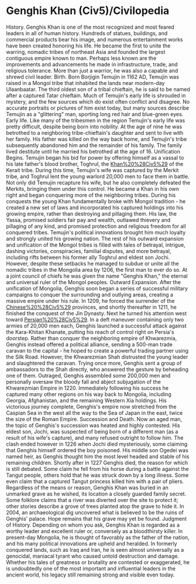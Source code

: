 # Genghis Khan (Civ5)/Civilopedia

History.
Genghis Khan is one of the most recognized and most feared leaders in all of human history. Hundreds of statues, buildings, and commercial products bear his image, and numerous entertainment works have been created honoring his life. He became the first to unite the warring, nomadic tribes of northeast Asia and founded the largest contiguous empire known to man. Perhaps less known are the improvements and advancements he made in infrastructure, trade, and religious tolerance. More than just a warrior, he was also a capable and shrewd civil leader.
Birth.
Born Borjigin Temujin in 1162 AD, Temujin was raised in a Mongol tribe that inhabited the lands near modern-day Ulaanbaatar. The third oldest son of a tribal chieftain, he is said to be named after a captured Tatar chieftain. Much of Temujin's early life is shrouded in mystery, and the few sources which do exist often conflict and disagree. No accurate portraits or pictures of him exist today, but many sources describe Temujin as a "glittering" man, sporting long red hair and blue-green eyes.
Early life.
Like many of the tribesmen in the region Temujin's early life was pretty difficult, despite being born into nobility. At the age of nine he was betrothed to a neighboring tribe-chieftain's daughter and sent to live with her family. His father was killed on the way back home, and Temujin's tribe subsequently abandoned him and the remainder of his family. The family lived destitute until he married his betrothed at the age of 16.
Unification Begins.
Temujin began his bid for power by offering himself as a vassal to his late father's blood brother, Toghrul, the [Khan%20%28Civ5%29](Khan) of the Kerait tribe. During this time, Temujin's wife was captured by the Merkit tribe, and Toghrul lent the young warlord 20,000 men to face them in battle. Not only did Temujin recapture his wife, but he also completely defeated the Merkits, bringing them under this control. He became a Khan in his own right and began conquering more of the neighboring tribes.
During his conquests the young Khan fundamentally broke with Mongol tradition - he created a new set of laws and incorporated his captured holdings into his growing empire, rather than destroying and pillaging them. His law, the Yassa, promised soldiers fair pay and wealth, outlawed thievery and pillaging of any kind, and promised protection and religious freedom for all conquered tribes. Temujin's political innovations brought him much loyalty and strongly united his growing nation.
The rest of his outward expansion and unification of the Mongol tribes is filled with tales of betrayal, intrigue, dashing victories, conspiracies, familial disputes, and more betrayal, including rifts between his former ally Toghrul and eldest son Jochi. However, despite these setbacks he managed to subdue or unite all the nomadic tribes in the Mongolia area by 1206, the first man to ever do so. At a joint council of chiefs he was given the name "Genghis Khan," the eternal and universal ruler of the Mongol peoples.
Outward Expansion.
After the unification of Mongolia, Genghis soon began a series of successful military campaigns to conquer the surrounding and outlying areas, creating a massive empire under his rule. In 1209, he forced the surrender of the [Chinese%20%28Civ5%29](Xia) provinces, and shortly thereafter in 1211, he finished the conquest of the Jin Dynasty.
Next he turned his attention west toward [Persian%20%28Civ5%29](Persia). In a deft maneuver containing only two armies of 20,000 men each, Genghis launched a successful attack against the Kara-Khitan Khanate, putting his reach of control right on Persia's doorstep.
Rather than conquer the neighboring empire of Khwarezmia, Genghis instead offered a political alliance, sending a 500-man trade caravan to the capital - he hoped to create a powerful trading partner using the Silk Road. However, the Khwarezmian Shah distrusted the young leader and slaughtered the caravan. Trying once more, Genghis sent a group of ambassadors to the Shah directly, who answered the gesture by beheading one of them. Outraged, Genghis assembled some 200,000 men and personally oversaw the bloody fall and abject subjugation of the Khwarezmian Empire in 1220. Immediately following his success he captured many other regions on his way back to Mongolia, including Georgia, Afghanistan, and the remaining Western Xia holdings.
His victorious journey complete, Genghis's empire now stretched from the Caspian Sea in the west all the way to the Sea of Japan in the east, twice the size of the Roman Empire.
Succession and Death.
Now an aged man, the topic of Genghis's succession was heated and highly contested. His eldest son, Jochi, was suspected of being born of a different man (as a result of his wife's capture), and many refused outright to follow him. The clash ended however in 1226 when Jochi died mysteriously, some claiming that Genghis himself ordered the boy poisoned. His middle son Ogedei was named heir, as Genghis thought him the most level headed and stable of his remaining children.
Shortly after in 1227 Genghis died, the reason for which is still debated. Some claim he fell from his horse during a battle against the Tangut people, others hold that he was struck down by a long illness. Some even claim that a captured Tangut princess killed him with a pair of pliers. Regardless of the means or reason, Genghis Khan was buried in an unmarked grave as he wished, its location a closely guarded family secret. Some folklore claims that a river was diverted over the site to protect it; other stories describe a grove of trees planted atop the grave to hide it. In 2004, an archaeological dig uncovered what is believed to be the ruins of Genghis' palace. Hope remains that his grave may yet be found.
Judgment of History.
Depending on whom you ask, Genghis Khan is regarded as a worthy leader and excellent ruler or, conversely as a bloodthirsty killer. In present-day Mongolia, he is thought of favorably as the father of the nation, and his many political innovations are upheld and heralded. In formerly conquered lands, such as Iraq and Iran, he is seen almost universally as a genocidal, maniacal tyrant who caused untold destruction and damage. Whether his tales of greatness or brutality are contested or exaggerated, he is undoubtedly one of the most important and influential leaders in the ancient world, his legacy still remaining strong and visible even today.